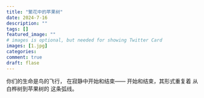 ```yaml
---
title: "繁花中的苹果树"
date: 2024-7-16
description: ""
tags: []
featured_image: ""
# images is optional, but needed for showing Twitter Card
images: [1.jpg]
categories:
comment: true
draft: flase
---
```


你们的生命是鸟的飞行，
在寂静中开始和结束——
开始和结束，其形式重复着
从白桦树到苹果树的
这条弧线。